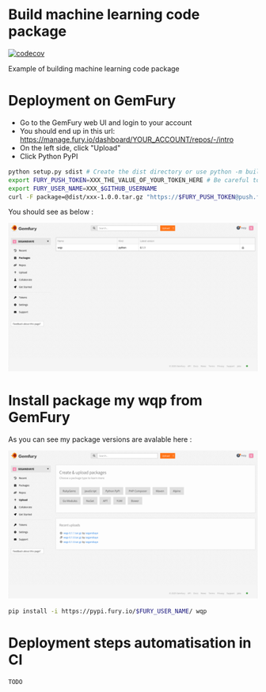# Build machine learning code package

[![codecov](https://codecov.io/gh/segandiaye/Python_Best_Practices/branch/main/graph/badge.svg)](https://codecov.io/gh/segandiaye/Productionizing-Machine-Learning-Code)

Example of building machine learning code package

# Deployment on GemFury


- Go to the GemFury web UI and login to your account
- You should end up in this url: https://manage.fury.io/dashboard/YOUR_ACCOUNT/repos/-/intro
- On the left side, click "Upload"
- Click Python PyPI

```bash
python setup.py sdist # Create the dist directory or use python -m build
export FURY_PUSH_TOKEN=XXX_THE_VALUE_OF_YOUR_TOKEN_HERE # Be careful to not commit to git any token!!
export FURY_USER_NAME=XXX_$GITHUB_USERNAME
curl -F package=@dist/xxx-1.0.0.tar.gz "https://$FURY_PUSH_TOKEN@push.fury.io/$FURY_USER_NAME/"
```

You should see as below :

![wqp2](imgs/wqp2.png)

# Install package my wqp from GemFury

As you can see my package versions are avalable here :

![wqp](imgs/wqp.png)

```bash
pip install -i https://pypi.fury.io/$FURY_USER_NAME/ wqp
```

# Deployment steps automatisation in CI

```bash
TODO
```